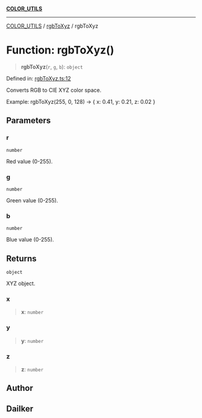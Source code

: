 [**COLOR_UTILS**](../../README.md)

***

[COLOR_UTILS](../../README.md) / [rgbToXyz](../README.md) / rgbToXyz

# Function: rgbToXyz()

> **rgbToXyz**(`r`, `g`, `b`): `object`

Defined in: [rgbToXyz.ts:12](https://github.com/dailker/everyutil/blob/2c6c8c707de5d4a5d228d272d2d21855929838e2/src/color/rgbToXyz.ts#L12)

Converts RGB to CIE XYZ color space.

Example: rgbToXyz(255, 0, 128) → { x: 0.41, y: 0.21, z: 0.02 }

## Parameters

### r

`number`

Red value (0-255).

### g

`number`

Green value (0-255).

### b

`number`

Blue value (0-255).

## Returns

`object`

XYZ object.

### x

> **x**: `number`

### y

> **y**: `number`

### z

> **z**: `number`

## Author

## Dailker
